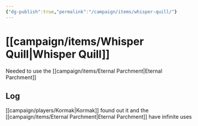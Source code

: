 ```yaml
---
{"dg-publish":true,"permalink":"/campaign/items/whisper-quill/"}
---
```


# [[campaign/items/Whisper Quill\|Whisper Quill]]
Needed to use the [[campaign/items/Eternal Parchment\|Eternal Parchment]]
## Log
[[campaign/players/Kormak\|Kormak]] found out it and the [[campaign/items/Eternal Parchment\|Eternal Parchment]] have infinite uses